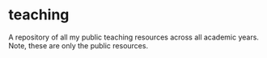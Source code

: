 # teaching
A repository of all my public teaching resources across all academic years. Note, these are only the public resources. 
